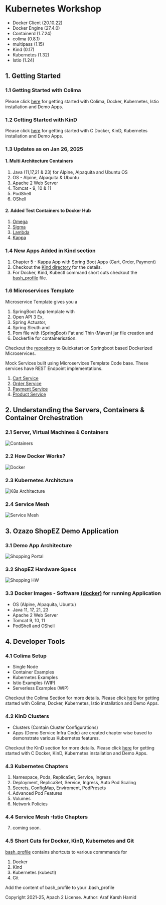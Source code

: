 # Kubernetes Workshop

- Docker Client (20.10.22)
- Docker Engine (27.4.0)
- Containerd (1.7.24)
- colima (0.8.1)
- multipass (1.15)
- Kind (0.17)
- Kubernetes (1.32)
- Istio (1.24)

##  1. Getting Started

### 1.1 Getting Started with Colima
Please click <a href="https://github.com/arafkarsh/k8s-quickstart/tree/main/colima">here</a> for getting started with Colima, Docker, Kubernetes, Istio installation and Demo Apps.

### 1.2 Getting Started with KinD
Please click <a href="https://github.com/arafkarsh/k8s-quickstart/tree/main/kind">here</a> for getting started with C Docker, KinD, Kubernetes installation and Demo Apps.

### 1.3 Updates as on Jan 26, 2025

#### 1. Multi Architecture Containers

1. Java (11,17,21 & 23) for Alpine, Alpaquita and Ubuntu OS
2. OS - Alpine, Alpaquita & Ubuntu
3. Apache 2 Web Server
4. Tomcat - 9, 10 & 11
5. PodShell
6. OShell

#### 2. Added Test Containers to Docker Hub

1. <a href="https://hub.docker.com/r/arafkarsh/omega/tags">Omega</a>
2. <a href="https://hub.docker.com/r/arafkarsh/sigma/tags">Sigma</a>
3. <a href="https://hub.docker.com/r/arafkarsh/lambda/tags">Lambda</a>
4. <a href="https://hub.docker.com/r/arafkarsh/kappa/tags">Kappa</a>

### 1.4 New Apps Added in Kind section

1. Chapter 5 - Kappa App with Spring Boot Apps (Cart, Order, Payment)
2. Checkout the <a href="https://github.com/arafkarsh/k8s-quickstart/tree/main/kind">Kind directory</a> for the details.
3. For Docker, Kind, Kubectl command short cuts checkout the <a href="https://github.com/arafkarsh/k8s-quickstart/blob/main/bash_profile">bash_profile</a> file.

### 1.6 Microservices Template

Microservice Template gives you a

1. SpringBoot App template with
2. Open API 3 Ex,
3. Spring Actuator,
4. Spring Sleuth and
5. Pom file with (SpringBoot) Fat and Thin (Maven) jar file creation and
6. Dockerfile for containerisation.

Checkout the <a href="https://github.com/arafkarsh/ms-quickstart">repository</a> to Quickstart on Springboot based Dockerized Microservices.

Mock Services built using Microservices Template Code base. These services have REST Endpoint implementations.

1. <a href="https://github.com/arafkarsh/mock-cart">Cart Service</a>
2. <a href="https://github.com/arafkarsh/mock-order">Order Service</a>
3. <a href="https://github.com/arafkarsh/mock-payment">Payment Service</a>
4. <a href="https://github.com/arafkarsh/mock-product">Product Service</a>


## 2. Understanding the Servers, Containers & Container Orchestration

### 2.1 Server, Virtual Machines & Containers

![Containers](https://raw.githubusercontent.com/arafkarsh/k8s-quickstart/main/diagrams/Servers-VMs-Containers.jpg)

###  2.2 How Docker Works?

![Docker](https://raw.githubusercontent.com/arafkarsh/k8s-quickstart/main/diagrams/How-Docker-Works.png)

### 2.3 Kubernetes Architcture

![K8s Architecture](https://raw.githubusercontent.com/arafkarsh/k8s-quickstart/main/diagrams/K8s-Arch.jpg)

### 2.4 Service Mesh

![Service Mesh](https://raw.githubusercontent.com/arafkarsh/k8s-quickstart/main/diagrams/Istio-Components.jpg)

## 3. Ozazo ShopEZ Demo Application

### 3.1 Demo App Architecture

![Shopping Portal](https://raw.githubusercontent.com/arafkarsh/k8s-quickstart/main/diagrams/K8s-Demo-1.jpg)

### 3.2 ShopEZ Hardware Specs

![Shopping HW](https://raw.githubusercontent.com/arafkarsh/k8s-quickstart/main/diagrams/K8s-Colima-Examples-Specs.jpg)

### 3.3 Docker Images - Software <a href="https://github.com/arafkarsh/k8s-quickstart/tree/main/docker">(docker)</a> for running Application

- OS (Alpine, Alpaquita, Ubuntu)
- Java 11, 17, 21, 23
- Apache 2 Web Server
- Tomcat 9, 10, 11
- PodShell and OShell

## 4. Developer Tools

### 4.1 Colima Setup

- Single Node 
- Container Examples
- Kubernetes Examples
- Istio Examples (WIP)
- Serverless Examples (WIP) 

Checkout the Colima Section for more details. Please click <a href="https://github.com/arafkarsh/k8s-quickstart/tree/main/colima">here</a> for getting started with Colima, Docker, Kubernetes, Istio installation and Demo Apps.

### 4.2 KinD Clusters

- Clusters (Contain Cluster Configurations)
- Apps (Demo Service Infra Code) are created chapter wise based to demonstrate various Kubernetes features.

Checkout the KinD section for more details. Please click <a href="https://github.com/arafkarsh/k8s-quickstart/tree/main/kind">here</a> for getting started with C Docker, KinD, Kubernetes installation and Demo Apps.

### 4.3 Kubernetes Chapters

1. Namespace, Pods, ReplicaSet, Service, Ingress
2. Deployment, ReplicaSet, Service, Ingress, Auto Pod Scaling
3. Secrets, ConfigMap, Enviroment, PodPresets
4. Advanced Pod Features
5. Volumes
6. Network Policies

### 4.4 Service Mesh -Istio Chapters

7. coming soon.

### 4.5 Short Cuts for Docker, KinD, Kubernetes and Git

<a href="https://github.com/arafkarsh/k8s-quickstart/blob/master/bash_profile">bash_profile</a> contains shortcuts to various commmands for

1. Docker
2. Kind
3. Kubernetes (kubectl)
4. Git

Add the content of bash_profile to your .bash_profile


Copyright 2021-25, Apach 2 License. Author: Araf Karsh Hamid
